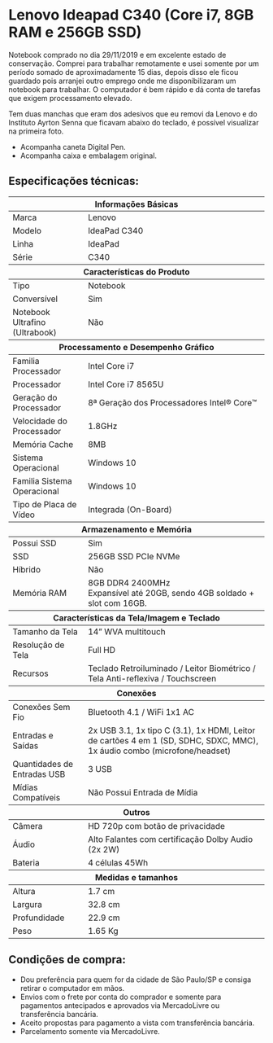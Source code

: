 # Lenovo Ideapad C340 (Core i7, 8GB RAM e 256GB SSD)

Notebook comprado no dia 29/11/2019 e em excelente estado de conservação. Comprei para trabalhar remotamente e usei somente por um período somado de aproximadamente 15 dias, depois disso ele ficou guardado pois arranjei outro emprego onde me disponibilizaram um notebook para trabalhar. O computador é bem rápido e dá conta de tarefas que exigem processamento elevado.

Tem duas manchas que eram dos adesivos que eu removi da Lenovo e do Instituto Ayrton Senna que ficavam abaixo do teclado, é possível visualizar na primeira foto.

- Acompanha caneta Digital Pen.
- Acompanha caixa e embalagem original.



## Especificações técnicas:

<table>
    <thead>
        <tr>
            <th colspan="2">Informações Básicas</th>
        <tr>
    </thead>
    <tbody>
        <tr>
            <td>Marca</td>
            <td>Lenovo</td>
        </tr>
        <tr>
            <td>Modelo</td>
            <td>IdeaPad C340</td>
        </tr>
        <tr>
            <td>Linha</td>
            <td>IdeaPad</td>
        </tr>
        <tr>
            <td>Série</td>
            <td>C340</td>
        </tr>
    </tbody>
    <thead>
        <tr>
            <th colspan="2">Características do Produto</th>
        <tr>
    </thead>
    <tbody>
        <tr>
            <td>Tipo</td>
            <td>Notebook</td>
        </tr>
        <tr>
            <td>Conversível</td>
            <td>Sim</td>
        </tr>
        <tr>
            <td>Notebook Ultrafino (Ultrabook)</td>
            <td>Não</td>
        </tr>
    </tbody>
    <thead>
        <tr>
            <th colspan="2">Processamento e Desempenho Gráfico</th>
        </tr>
    </thead>
    <tbody>
        <tr>
            <td>Familia Processador</td>
            <td>Intel Core i7</td>
        </tr>
        <tr>
            <td>Processador</td>
            <td>Intel Core i7 8565U</td>
        </tr>
        <tr>
            <td>Geração do Processador</td>
            <td>8ª Geração dos Processadores Intel® Core™</td>
        </tr>
        <tr>
            <td>Velocidade do Processador</td>
            <td>1.8GHz</td>
        </tr>
        <tr>
            <td>Memória Cache</td>
            <td>8MB</td>
        </tr>
        <tr>
            <td>Sistema Operacional</td>
            <td>Windows 10</td>
        </tr>
        <tr>
            <td>Familia Sistema Operacional</td>
            <td>Windows 10</td>
        </tr>
        <tr>
            <td>Tipo de Placa de Vídeo</td>
            <td>Integrada (On-Board)</td>
        </tr>
    </tbody>
    <thead>
        <tr>
            <th colspan="2">Armazenamento e Memória</th>
        </tr>
    </thead>
    <tbody>
        <tr>
            <td>Possui SSD</td>
            <td>Sim</td>
        </tr>
        <tr>
            <td>SSD</td>
            <td>256GB SSD PCIe NVMe</td>
        </tr>
        <tr>
            <td>Híbrido</td>
            <td>Não</td>
        </tr>
        <tr>
            <td>Memória RAM</td>
            <td>
                8GB DDR4 2400MHz<br>
                Expansível até 20GB, sendo 4GB soldado + slot com 16GB.
            </td>
        </tr>
    </tbody>
    <thead>
        <tr>
            <th colspan="2">
                Características da Tela/Imagem e Teclado
            </th>
        </tr>
    </thead>
    <tbody>
        <tr>
            <td>Tamanho da Tela</td>
            <td>14” WVA multitouch</td>
        </tr>
        <tr>
            <td>Resolução de Tela</td>
            <td>Full HD</td>
        </tr>
        <tr>
            <td>Recursos</td>
            <td>Teclado Retroiluminado / Leitor Biométrico / Tela Anti-reflexiva / Touchscreen</td>
        </tr>
    </tbody>
    <thead>
        <tr>
            <th colspan="2">
                Conexões
            </th>
        </tr>
    </thead>
    <tbody>
        <tr>
            <td>Conexões Sem Fio</td>
            <td>Bluetooth 4.1 / WiFi 1x1 AC</td>
        </tr>
        <tr>
            <td>Entradas e Saídas</td>
            <td>2x USB 3.1, 1x tipo C (3.1), 1x HDMI, Leitor de cartões 4 em 1 (SD, SDHC, SDXC, MMC), 1x áudio combo (microfone/headset)</td>
        </tr>
        <tr>
            <td>Quantidades de Entradas USB</td>
            <td>3 USB</td>
        </tr>
        <tr>
            <td>Mídias Compatíveis</td>
            <td>Não Possui Entrada de Mídia</td>
        </tr>
    </tbody>
    <thead>
        <tr>
            <th colspan="2">
                Outros
            </th>
        </tr>
    </thead>
    <tbody>
        <tr>
            <td>Câmera</td>
            <td>HD 720p com botão de privacidade</td>
        </tr>
        <tr>
            <td>Áudio</td>
            <td>Alto Falantes com certificação Dolby Audio (2x 2W)</td>
        </tr>
        <tr>
            <td>Bateria</td>
            <td>4 células 45Wh</td>
        </tr>
    </tbody>
    <thead>
        <tr>
            <th colspan="2">
                Medidas e tamanhos
            </th>
        </tr>
    </thead>
    <tbody>
        <tr>
            <td>Altura</td>
            <td>1.7 cm</td>
        </tr>
        <tr>
            <td>Largura</td>
            <td>32.8 cm</td>
        </tr>
        <tr>
            <td>Profundidade</td>
            <td>22.9 cm</td>
        </tr>
        <tr>
            <td>Peso</td>
            <td>1.65 Kg</td>
        </tr>
    </tbody>
</table>

## Condições de compra:
- Dou preferência para quem for da cidade de São Paulo/SP e consiga retirar o computador em mãos.
- Envios com o frete por conta do comprador e somente para pagamentos antecipados e aprovados via MercadoLivre ou transferência bancária.
- Aceito propostas para pagamento a vista com transferência bancária.
- Parcelamento somente via MercadoLivre.